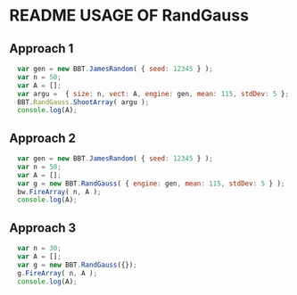 # README USAGE OF RandGauss

## Approach 1

  ```javascript
    var gen = new BBT.JamesRandom( { seed: 12345 } );
    var n = 50;
    var A = [];
    var argu =  { size: n, vect: A, engine: gen, mean: 115, stdDev: 5 };
    BBT.RandGauss.ShootArray( argu );
    console.log(A);
  ```

## Approach 2

  ```javascript
    var gen = new BBT.JamesRandom( { seed: 12345 } );
    var n = 50;
    var A = [];
    var g = new BBT.RandGauss( { engine: gen, mean: 115, stdDev: 5 } );
    bw.FireArray( n, A );
    console.log(A);
  ```

## Approach 3

  ```javascript
    var n = 30;
    var A = [];
    var g = new BBT.RandGauss({});
    g.FireArray( n, A );
    console.log(A);
  ```


